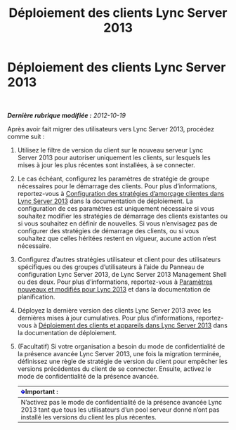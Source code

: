 ﻿---
title: Déploiement des clients Lync Server 2013
TOCTitle: Déploiement des clients Lync Server 2013
ms:assetid: 508e5dfa-588b-4289-81ce-2043c2d79e04
ms:mtpsurl: https://technet.microsoft.com/fr-fr/library/JJ204883(v=OCS.15)
ms:contentKeyID: 49297191
ms.date: 05/20/2016
mtps_version: v=OCS.15
ms.translationtype: HT
---

# Déploiement des clients Lync Server 2013

 

_**Dernière rubrique modifiée :** 2012-10-19_

Après avoir fait migrer des utilisateurs vers Lync Server 2013, procédez comme suit :

1.  Utilisez le filtre de version du client sur le nouveau serveur Lync Server 2013 pour autoriser uniquement les clients, sur lesquels les mises à jour les plus récentes sont installées, à se connecter.

2.  Le cas échéant, configurez les paramètres de stratégie de groupe nécessaires pour le démarrage des clients. Pour plus d’informations, reportez-vous à [Configuration des stratégies d’amorçage clientes dans Lync Server 2013](lync-server-2013-configuring-client-bootstrapping-policies.md) dans la documentation de déploiement. La configuration de ces paramètres est uniquement nécessaire si vous souhaitez modifier les stratégies de démarrage des clients existantes ou si vous souhaitez en définir de nouvelles. Si vous n’envisagez pas de configurer des stratégies de démarrage des clients, ou si vous souhaitez que celles héritées restent en vigueur, aucune action n’est nécessaire.

3.  Configurez d’autres stratégies utilisateur et client pour des utilisateurs spécifiques ou des groupes d’utilisateurs à l’aide du Panneau de configuration Lync Server 2013, de Lync Server 2013 Management Shell ou des deux. Pour plus d’informations, reportez-vous à [Paramètres nouveaux et modifiés pour Lync 2013](lync-server-2013-new-and-changed-settings-for-lync-2013.md) et dans la documentation de planification.

4.  Déployez la dernière version des clients Lync Server 2013 avec les dernières mises à jour cumulatives. Pour plus d’informations, reportez-vous à [Déploiement des clients et appareils dans Lync Server 2013](lync-server-2013-deploying-clients-and-devices.md) dans la documentation de déploiement.

5.  (Facultatif) Si votre organisation a besoin du mode de confidentialité de la présence avancée Lync Server 2013, une fois la migration terminée, définissez une règle de stratégie de version du client pour empêcher les versions précédentes du client de se connecter. Ensuite, activez le mode de confidentialité de la présence avancée.
    
    <table>
    <thead>
    <tr class="header">
    <th><img src="images/Gg425917.important(OCS.15).gif" title="important" alt="important" />Important :</th>
    </tr>
    </thead>
    <tbody>
    <tr class="odd">
    <td>N’activez pas le mode de confidentialité de la présence avancée Lync 2013 tant que tous les utilisateurs d’un pool serveur donné n’ont pas installé les versions du client les plus récentes.</td>
    </tr>
    </tbody>
    </table>

